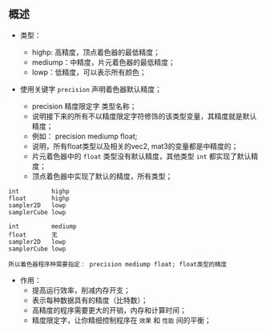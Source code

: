 ## 概述

* 类型：
  + highp: 高精度，顶点着色器的最低精度；
  + mediump：中精度，片元着色器的最低精度；
  + lowp：低精度，可以表示所有颜色；

* 使用关键字 `precision` 声明着色器默认精度；
  + precision 精度限定字 类型名称； 
  + 说明接下来的所有不以精度限定字符修饰的该类型变量，其精度就是默认精度；
  + 例如： precision mediump float; 
  + 说明，所有float类型以及相关的vec2, mat3的变量都是中精度的；
  + 片元着色器中的 `float` 类型没有默认精度，其他类型 `int` 都实现了默认精度；
  + 顶点着色器中实现了默认的精度，所有类型；

``` 顶点着色器
int         highp
float       highp
sampler2D   lowp
samplerCube lowp

``` 

```片元着色器
int         mediump
float       无
sampler2D   lowp
samplerCube lowp

所以着色器程序种需要指定： precision mediump float; float类型的精度
```

* 作用：
  + 提高运行效率，削减内存开支；
  + 表示每种数据具有的精度（比特数）；
  + 高精度的程序需要更大的开销，内存和计算时间；
  + 精度限定字，让你精细控制程序在 `效果` 和 `性能` 间的平衡；
